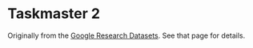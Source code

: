 # Taskmaster 2

Originally from the
[Google Research Datasets](https://github.com/google-research-datasets/Taskmaster/blob/main/TM-2-2020/README.md).
See that page for details.
